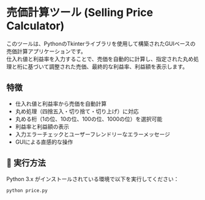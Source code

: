 # 売価計算ツール (Selling Price Calculator)

このツールは、PythonのTkinterライブラリを使用して構築されたGUIベースの売価計算アプリケーションです。  
仕入れ値と利益率を入力することで、売価を自動的に計算し、指定された丸め処理と桁に基づいて調整された売価、最終的な利益率、利益額を表示します。

## 特徴

- 仕入れ値と利益率から売価を自動計算
- 丸め処理（四捨五入・切り捨て・切り上げ）に対応
- 丸める桁（1の位、10の位、100の位、1000の位）を選択可能
- 利益率と利益額の表示
- 入力エラーチェックとユーザーフレンドリーなエラーメッセージ
- GUIによる直感的な操作

## 🚀 実行方法

Python 3.x がインストールされている環境で以下を実行してください：

```bash
python price.py
